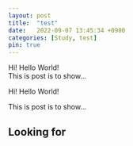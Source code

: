 ```yaml
---
layout: post
title:  "test"
date:   2022-09-07 13:45:34 +0900
categories: [Study, test] 
pin: true
---
```

Hi! Hello World!<br>
This is post is to show...


Hi! Hello World!

This is post is to show...

## Looking for 